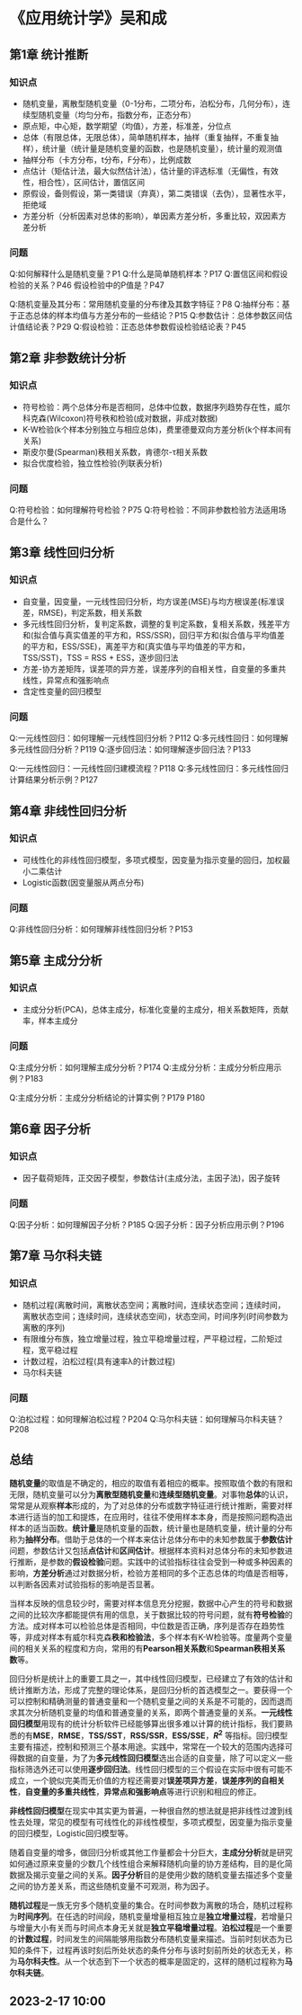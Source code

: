 <!-- markdownlint-disable MD024 -->
# 《应用统计学》吴和成

## 第1章 统计推断

### 知识点

- 随机变量，离散型随机变量（0-1分布，二项分布，泊松分布，几何分布），连续型随机变量（均匀分布，指数分布，正态分布）
- 原点矩，中心矩，数学期望（均值），方差，标准差，分位点
- 总体（有限总体，无限总体），简单随机样本，抽样（重复抽样，不重复抽样），统计量（统计量是随机变量的函数，也是随机变量），统计量的观测值
- 抽样分布（卡方分布，t分布，F分布），比例成数
- 点估计（矩估计法，最大似然估计法），估计量的评选标准（无偏性，有效性，相合性），区间估计，置信区间
- 原假设，备则假设，第一类错误（弃真），第二类错误（去伪），显著性水平，拒绝域
- 方差分析（分析因素对总体的影响），单因素方差分析，多重比较，双因素方差分析

### 问题

Q:如何解释什么是随机变量？P1
Q:什么是简单随机样本？P17
Q:置信区间和假设检验的关系？P46 假设检验中的P值是？P47

Q:随机变量及其分布：常用随机变量的分布律及其数字特征？P8
Q:抽样分布：基于正态总体的样本均值与方差分布的一些结论？P15
Q:参数估计：总体参数区间估计值结论表？P29
Q:假设检验：正态总体参数假设检验结论表？P45

## 第2章 非参数统计分析

### 知识点

- 符号检验：两个总体分布是否相同，总体中位数，数据序列趋势存在性，威尔科克森(Wilcoxon)符号秩和检验(成对数据，非成对数据)
- K-W检验(k个样本分别独立与相应总体)，费里德曼双向方差分析(k个样本间有关系)
- 斯皮尔曼(Spearman)秩相关系数，肯德尔-τ相关系数
- 拟合优度检验，独立性检验(列联表分析)

### 问题

Q:符号检验：如何理解符号检验？P75
Q:符号检验：不同非参数检验方法适用场合是什么？

## 第3章 线性回归分析

### 知识点

- 自变量，因变量，一元线性回归分析，均方误差(MSE)与均方根误差(标准误差，RMSE)，判定系数，相关系数
- 多元线性回归分析，复判定系数，调整的复判定系数，复相关系数，残差平方和(拟合值与真实值差的平方和，RSS/SSR)，回归平方和(拟合值与平均值差的平方和，ESS/SSE)，离差平方和(真实值与平均值差的平方和，TSS/SST)，TSS = RSS + ESS，逐步回归法
- 方差-协方差矩阵，误差项的异方差，误差序列的自相关性，自变量的多重共线性，异常点和强影响点
- 含定性变量的回归模型

### 问题

Q:一元线性回归：如何理解一元线性回归分析？P112
Q:多元线性回归：如何理解多元线性回归分析？P119
Q:逐步回归法：如何理解逐步回归法？P133

Q:一元线性回归：一元线性回归建模流程？P118
Q:多元线性回归：多元线性回归计算结果分析示例？P127

## 第4章 非线性回归分析

### 知识点

- 可线性化的非线性回归模型，多项式模型，因变量为指示变量的回归，加权最小二乘估计
- Logistic函数(因变量服从两点分布)

### 问题

Q:非线性回归分析：如何理解非线性回归分析？P153

## 第5章 主成分分析

### 知识点

- 主成分分析(PCA)，总体主成分，标准化变量的主成分，相关系数矩阵，贡献率，样本主成分

### 问题

Q:主成分分析：如何理解主成分分析？P174
Q:主成分分析：主成分分析应用示例？P183

Q:主成分分析：主成分分析结论的计算实例？P179 P180

## 第6章 因子分析

### 知识点

- 因子载荷矩阵，正交因子模型，参数估计(主成分法，主因子法)，因子旋转

### 问题

Q:因子分析：如何理解因子分析？P185
Q:因子分析：因子分析应用示例？P196

## 第7章 马尔科夫链

### 知识点

- 随机过程(离散时间，离散状态空间；离散时间，连续状态空间；连续时间，离散状态空间；连续时间，连续状态空间)，状态空间，时间序列(时间参数为离散的序列)
- 有限维分布族，独立增量过程，独立平稳增量过程，严平稳过程，二阶矩过程，宽平稳过程
- 计数过程，泊松过程(具有速率λ的计数过程)
- 马尔科夫链

### 问题

Q:泊松过程：如何理解泊松过程？P204
Q:马尔科夫链：如何理解马尔科夫链？P208

## 总结

**随机变量**的取值是不确定的，相应的取值有着相应的概率。按照取值个数的有限和无限，随机变量可以分为**离散型随机变量**和**连续型随机变量**。对事物**总体**的认识，常常是从观察**样本**形成的，为了对总体的分布或数字特征进行统计推断，需要对样本进行适当的加工和提炼，在应用时，往往不使用样本本身，而是按照问题构造出样本的适当函数。**统计量**是随机变量的函数，统计量也是随机变量，统计量的分布称为**抽样分布**。借助于总体的一个样本来估计总体分布中的未知参数属于**参数估计**问题，参数估计又包括**点估计**和**区间估计**。根据样本资料对总体分布的未知参数进行推断，是参数的**假设检验**问题。实践中的试验指标往往会受到一种或多种因素的影响，**方差分析**通过对数据分析，检验方差相同的多个正态总体的均值是否相等，以判断各因素对试验指标的影响是否显著。

当样本反映的信息较少时，需要对样本信息充分挖掘，数据中心产生的符号和数据之间的比较次序都能提供有用的信息，关于数据比较的符号问题，就有**符号检验**的方法。成对样本可以检验总体是否相同，中位数是否正确，序列是否存在趋势性等，非成对样本有威尔科克森**秩和检验法**，多个样本有K-W检验等。度量两个变量间的相关关系的程度和方向，常用的有**Pearson相关系数**和**Spearman秩相关系数**等。

回归分析是统计上的重要工具之一，其中线性回归模型，已经建立了有效的估计和统计推断方法，形成了完整的理论体系，是回归分析的首选模型之一。要获得一个可以控制和精确测量的普通变量和一个随机变量之间的关系是不可能的，因而退而求其次分析随机变量的均值和普通变量的关系，即两个普通变量的关系。**一元线性回归模型**用现有的统计分析软件已经能够算出很多难以计算的统计指标，我们要熟悉的有**MSE**，**RMSE**，**TSS/SST**，**RSS/SSR**，**ESS/SSE**，**$R^2$** 等指标。回归模型主要有描述，控制和预测三个基本用途。实践中，常常在一个较大的范围内选择可得数据的自变量，为了为**多元线性回归模型**选出合适的自变量，除了可以定义一些指标筛选外还可以使用**逐步回归法**。线性回归模型的三个假设在实际中很有可能不成立，一个貌似完美而无价值的方程还需要对**误差项异方差**，**误差序列的自相关性**，**自变量的多重共线性**，**异常点和强影响点**等进行识别和相应的修正。

**非线性回归模型**在现实中其实更为普遍，一种很自然的想法就是把非线性过渡到线性去处理，常见的模型有可线性化的非线性模型，多项式模型，因变量为指示变量的回归模型，Logistic回归模型等。

随着自变量的增多，做回归分析或其他工作量都会十分巨大，**主成分分析**就是研究如何通过原来变量的少数几个线性组合来解释随机向量的协方差结构，目的是化简数据及揭示变量之间的关系。**因子分析**目的是使用少数的随机变量去描述多个变量之间的协方差关系，而这些随机变量不可观测，称为因子。

**随机过程**是一族无穷多个随机变量的集合。在时间参数为离散的场合，随机过程称为**时间序列**。在任选的时间段，随机变量增量相互独立是**独立增量过程**，若增量只与增量大小有关而与时间点本身无关就是**独立平稳增量过程**。**泊松过程**是一个重要的**计数过程**，时间发生的间隔能够用指数分布随机变量来描述。当前时刻状态为已知的条件下，过程再该时刻后所处状态的条件分布与该时刻前所处的状态无关，称为**马尔科夫性**。从一个状态到下一个状态的概率是固定的，这样的随机过程称为**马尔科夫链**。

## 2023-2-17 10:00
